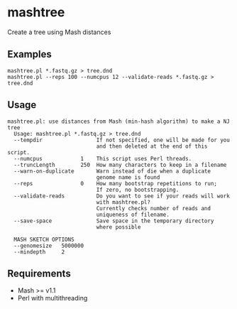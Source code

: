 # mashtree
Create a tree using Mash distances

## Examples

    mashtree.pl *.fastq.gz > tree.dnd
    mashtree.pl --reps 100 --numcpus 12 --validate-reads *.fastq.gz > tree.dnd

## Usage

    mashtree.pl: use distances from Mash (min-hash algorithm) to make a NJ tree
      Usage: mashtree.pl *.fastq.gz > tree.dnd
      --tempdir                 If not specified, one will be made for you
                                and then deleted at the end of this script.
      --numcpus            1    This script uses Perl threads.
      --truncLength        250  How many characters to keep in a filename
      --warn-on-duplicate       Warn instead of die when a duplicate
                                genome name is found
      --reps               0    How many bootstrap repetitions to run;
                                If zero, no bootstrapping.
      --validate-reads          Do you want to see if your reads will work
                                with mashtree.pl?
                                Currently checks number of reads and
                                uniqueness of filename.
      --save-space              Save space in the temporary directory
                                where possible

      MASH SKETCH OPTIONS
      --genomesize   5000000
      --mindepth     2

## Requirements

* Mash >= v1.1
* Perl with multithreading
